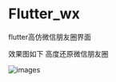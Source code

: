 # Flutter_wx
flutter高仿微信朋友圈界面

效果图如下
高度还原微信朋友圈

![images](https://github.com/xujiyao123/Flutter_wx/blob/master/hs.gif)
